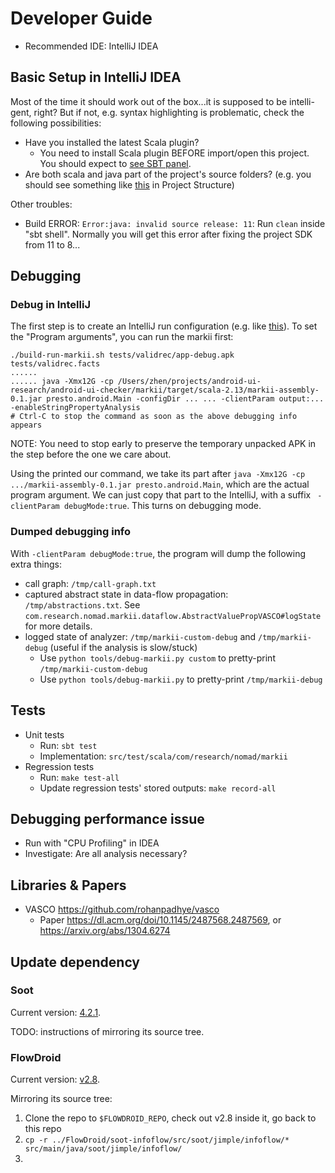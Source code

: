 # Developer Guide

- Recommended IDE: IntelliJ IDEA

## Basic Setup in IntelliJ IDEA

Most of the time it should work out of the box...it is supposed to be intelli-gent, right? But if not, e.g. syntax highlighting is problematic, check the following possibilities:

- Have you installed the latest Scala plugin?
    * You need to install Scala plugin BEFORE import/open this project. You should expect to [see SBT panel](https://www.dropbox.com/s/i72yom7ef31w8oz/sbt-panel.png?dl=0).
- Are both scala and java part of the project's source folders? (e.g. you should see something like [this](https://www.dropbox.com/s/4ynh0i4r361oqpb/markii-project-structure-source-folder.png?dl=0) in Project Structure)

Other troubles:

* Build ERROR: `Error:java: invalid source release: 11`:  Run `clean` inside "sbt shell". Normally you will get this error after fixing the project SDK from 11 to 8...


## Debugging

### Debug in IntelliJ

The first step is to create an IntelliJ run configuration (e.g. like [this](https://www.dropbox.com/s/x8zctgl51tbwxzh/intellij-markii-run-config.png?dl=0)). To set the "Program arguments", you can run the markii first:
```
./build-run-markii.sh tests/validrec/app-debug.apk tests/validrec.facts
......
...... java -Xmx12G -cp /Users/zhen/projects/android-ui-research/android-ui-checker/markii/target/scala-2.13/markii-assembly-0.1.jar presto.android.Main -configDir ... ... -clientParam output:... -enableStringPropertyAnalysis
# Ctrl-C to stop the command as soon as the above debugging info appears
```

NOTE: You need to stop early to preserve the temporary unpacked APK in the step before the one we care about.

Using the printed our command, we take its part after `java -Xmx12G -cp  .../markii-assembly-0.1.jar presto.android.Main`, which are
the actual program argument. We can just copy that part to the IntelliJ, with a suffix ` -clientParam debugMode:true`. This turns on debugging mode.

### Dumped debugging info

With `-clientParam debugMode:true`, the program will dump the following extra things:

- call graph: `/tmp/call-graph.txt`
- captured abstract state in data-flow propagation: `/tmp/abstractions.txt`. See `com.research.nomad.markii.dataflow.AbstractValuePropVASCO#logState` for more details.
- logged state of analyzer: `/tmp/markii-custom-debug` and `/tmp/markii-debug` (useful if the analysis is slow/stuck)
    + Use `python tools/debug-markii.py custom` to pretty-print `/tmp/markii-custom-debug`
    + Use `python tools/debug-markii.py` to pretty-print `/tmp/markii-debug`


## Tests

- Unit tests
  + Run: `sbt test`
  + Implementation: `src/test/scala/com/research/nomad/markii`
- Regression tests
  + Run: `make test-all`
  + Update regression tests' stored outputs: `make record-all`

## Debugging performance issue

- Run with "CPU Profiling" in IDEA
- Investigate: Are all analysis necessary?


## Libraries & Papers

- VASCO https://github.com/rohanpadhye/vasco
  + Paper https://dl.acm.org/doi/10.1145/2487568.2487569, or https://arxiv.org/abs/1304.6274
  
## Update dependency

### Soot

Current version: [4.2.1](https://github.com/soot-oss/soot/tree/4.2.1).

TODO: instructions of mirroring its source tree.

### FlowDroid

Current version: [v2.8](https://github.com/secure-software-engineering/FlowDroid/tree/v2.8).

Mirroring its source tree:

1. Clone the repo to `$FLOWDROID_REPO`, check out v2.8 inside it, go back to this repo
2. `cp -r ../FlowDroid/soot-infoflow/src/soot/jimple/infoflow/* src/main/java/soot/jimple/infoflow/`
3. 
